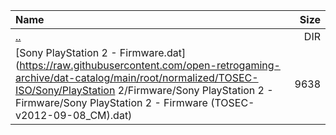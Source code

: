 |Name|Size|
|:---|---:|
|[..](../index.html)|DIR|
|[Sony PlayStation 2 - Firmware.dat](https://raw.githubusercontent.com/open-retrogaming-archive/dat-catalog/main/root/normalized/TOSEC-ISO/Sony/PlayStation 2/Firmware/Sony PlayStation 2 - Firmware/Sony PlayStation 2 - Firmware (TOSEC-v2012-09-08_CM).dat)|9638|
